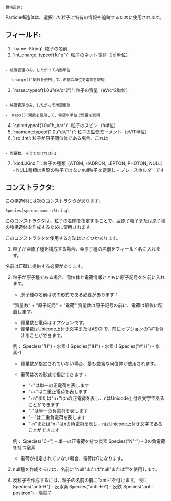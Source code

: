```
種構造体:
```

Particle構造体は、選択した粒子に特有の情報を追跡するために使用されます。

## フィールド:

1. `name::String': 				粒子の名前
2. `int_charge::typeof(1u"q")': 				 粒子のネット電荷（|e|単位）

```
																	 	 - 帳簿管理のみ、したがって内部単位
																		 - 'charge()'関数を使用して、希望の単位で電荷を取得
```

3. `mass::typeof(1.0u"eV/c^2")': 				 粒子の質量（eV/c^2単位）

```
																		 - 帳簿管理のみ、したがって内部単位
																	 	 - 'mass()'関数を使用して、希望の単位で質量を取得
```

4. `spin::typeof(1.0u"h_bar")': 					 粒子のスピン（ħ単位）
5. `moment::typeof(1.0u"eV/T")': 					 粒子の磁気モーメント（eV/T単位）
6. `iso::Int': 												 粒子が原子同位体である場合、これは

```
																		 - 質量数、そうでなければ-1
```

7. `kind::Kind.T': 									 粒子の種類（ATOM, HADRON, LEPTON, PHOTON, NULL）                                     - NULL種類は実際の粒子ではないnull粒子を定義し                                      - プレースホルダーです

## コンストラクタ:

この構造体には次のコンストラクタがあります。

```
Species(speciesname::String)
```

このコンストラクタは、粒子の名前を指定することで、亜原子粒子または原子種の種構造体を作成するために使用されます。

このコンストラクタを使用する方法はいくつかあります。

1. 粒子が亜原子種を構成する場合、亜原子種の名前をフィールド名に入れます。

名前は正確に提供する必要があります。

2. 粒子が原子種である場合、同位体と電荷情報とともに原子記号を名前に入れます。

      * 原子種の名前は次の形式である必要があります：

    "質量数" + "原子記号" + "電荷" 質量数は原子記号の前に、電荷は最後に配置します。

      * 質量数と電荷はオプションです。
      * 質量数はUnicode上付き文字またはASCIIで、前にオプションの"#"を付けることができます。

    例：   Species("¹H") - 水素-1  Species("1H") - 水素-1  Species("#1H") - 水素-1

      * 質量数が指定されていない場合、最も豊富な同位体が使用されます。
      * 電荷は次の形式で指定できます：

          * "+"は単一の正電荷を表します
          * "++"は二重正電荷を表します
          * "+n"または"n+"はnの正電荷を表し、nはUnicode上付き文字であることができます
          * "-"は単一の負電荷を表します
          * "–-"は二重負電荷を表します
          * "-n"または"n-"はnの負電荷を表し、nはUnicode上付き文字であることができます

    例：   Species("C+") - 単一の正電荷を持つ炭素  Species("N³⁻") - 3の負電荷を持つ窒素

      * 電荷が指定されていない場合、電荷は0になります。
3. null種を作成するには、名前に"Null"または"null"または""を使用します。
4. 反粒子を作成するには、粒子の名前の前に"anti-"を付けます。 例： Species("anti-H") - 反水素 Species("anti-Fe") - 反鉄 Species("anti-positron") - 陽電子
